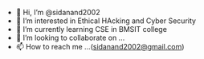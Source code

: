 - 👋 Hi, I’m @sidanand2002
- 👀 I’m interested in Ethical HAcking and Cyber Security
- 🌱 I’m currently learning CSE in BMSIT college
- 💞️ I’m looking to collaborate on ...
- 📫 How to reach me ...(sidanand2002@gmail.com)

<!---
sidanand2002/sidanand2002 is a ✨ special ✨ repository because its `README.md` (this file) appears on your GitHub profile.
You can click the Preview link to take a look at your changes.
--->
